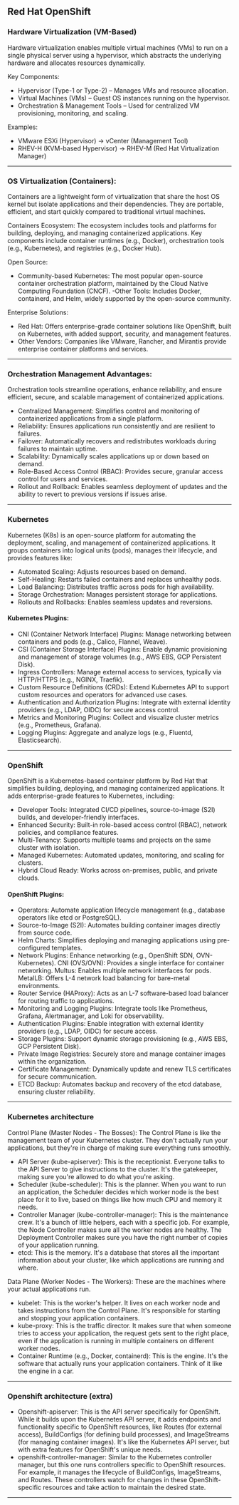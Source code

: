 
## Red Hat OpenShift

### Hardware Virtualization (VM-Based)
Hardware virtualization enables multiple virtual machines (VMs) to run on a single physical server using a hypervisor, which abstracts the underlying hardware and allocates resources dynamically.

Key Components:
- Hypervisor (Type-1 or Type-2) – Manages VMs and resource allocation.
- Virtual Machines (VMs) – Guest OS instances running on the hypervisor.
- Orchestration & Management Tools – Used for centralized VM provisioning, monitoring, and scaling.

Examples:
- VMware ESXi (Hypervisor) → vCenter (Management Tool)
- RHEV-H (KVM-based Hypervisor) → RHEV-M (Red Hat Virtualization Manager)

---

### OS Virtualization (Containers):
Containers are a lightweight form of virtualization that share the host OS kernel but isolate applications and their dependencies. They are portable, efficient, and start quickly compared to traditional virtual machines.

Containers Ecosystem: The ecosystem includes tools and platforms for building, deploying, and managing containerized applications. Key components include container runtimes (e.g., Docker), orchestration tools (e.g., Kubernetes), and registries (e.g., Docker Hub).

Open Source:
- Community-based Kubernetes: The most popular open-source container orchestration platform, maintained by the Cloud Native Computing Foundation (CNCF).
-Other Tools: Includes Docker, containerd, and Helm, widely supported by the open-source community.

Enterprise Solutions:
- Red Hat: Offers enterprise-grade container solutions like OpenShift, built on Kubernetes, with added support, security, and management features.
- Other Vendors: Companies like VMware, Rancher, and Mirantis provide enterprise container platforms and services.

---

### Orchestration Management Advantages:

Orchestration tools streamline operations, enhance reliability, and ensure efficient, secure, and scalable management of containerized applications.

- Centralized Management: Simplifies control and monitoring of containerized applications from a single platform.
- Reliability: Ensures applications run consistently and are resilient to failures.
- Failover: Automatically recovers and redistributes workloads during failures to maintain uptime.
- Scalability: Dynamically scales applications up or down based on demand.
- Role-Based Access Control (RBAC): Provides secure, granular access control for users and services.
- Rollout and Rollback: Enables seamless deployment of updates and the ability to revert to previous versions if issues arise.

---

### Kubernetes

Kubernetes (K8s) is an open-source platform for automating the deployment, scaling, and management of containerized applications. It groups containers into logical units (pods), manages their lifecycle, and provides features like:

- Automated Scaling: Adjusts resources based on demand.
- Self-Healing: Restarts failed containers and replaces unhealthy pods.
- Load Balancing: Distributes traffic across pods for high availability.
- Storage Orchestration: Manages persistent storage for applications.
- Rollouts and Rollbacks: Enables seamless updates and reversions.

#### Kubernetes Plugins:
- CNI (Container Network Interface) Plugins: Manage networking between containers and pods (e.g., Calico, Flannel, Weave).
- CSI (Container Storage Interface) Plugins: Enable dynamic provisioning and management of storage volumes (e.g., AWS EBS, GCP Persistent Disk).
- Ingress Controllers: Manage external access to services, typically via HTTP/HTTPS (e.g., NGINX, Traefik).
- Custom Resource Definitions (CRDs): Extend Kubernetes API to support custom resources and operators for advanced use cases.
- Authentication and Authorization Plugins: Integrate with external identity providers (e.g., LDAP, OIDC) for secure access control.
- Metrics and Monitoring Plugins: Collect and visualize cluster metrics (e.g., Prometheus, Grafana).
- Logging Plugins: Aggregate and analyze logs (e.g., Fluentd, Elasticsearch).

---

### OpenShift

OpenShift is a Kubernetes-based container platform by Red Hat that simplifies building, deploying, and managing containerized applications. It adds enterprise-grade features to Kubernetes, including:
- Developer Tools: Integrated CI/CD pipelines, source-to-image (S2I) builds, and developer-friendly interfaces.
- Enhanced Security: Built-in role-based access control (RBAC), network policies, and compliance features.
- Multi-Tenancy: Supports multiple teams and projects on the same cluster with isolation.
- Managed Kubernetes: Automated updates, monitoring, and scaling for clusters.
- Hybrid Cloud Ready: Works across on-premises, public, and private clouds.

#### OpenShift Plugins:
- Operators: Automate application lifecycle management (e.g., database operators like etcd or PostgreSQL).
- Source-to-Image (S2I): Automates building container images directly from source code.
- Helm Charts: Simplifies deploying and managing applications using pre-configured templates.
- Network Plugins: Enhance networking (e.g., OpenShift SDN, OVN-Kubernetes). CNI (OVS/OVN): Provides a single interface for container networking. Multus: Enables multiple network interfaces for pods. MetalLB: Offers L-4 network load balancing for bare-metal environments.
- Router Service (HAProxy): Acts as an L-7 software-based load balancer for routing traffic to applications.
- Monitoring and Logging Plugins: Integrate tools like Prometheus, Grafana, Alertmanager, and Loki for observability.
- Authentication Plugins: Enable integration with external identity providers (e.g., LDAP, OIDC) for secure access.
- Storage Plugins: Support dynamic storage provisioning (e.g., AWS EBS, GCP Persistent Disk).
- Private Image Registries: Securely store and manage container images within the organization.
- Certificate Management: Dynamically update and renew TLS certificates for secure communication.
- ETCD Backup: Automates backup and recovery of the etcd database, ensuring cluster reliability.

---

### Kubernetes architecture

Control Plane (Master Nodes - The Bosses):  The Control Plane is like the management team of your Kubernetes cluster. They don't actually run your applications, but they're in charge of making sure everything runs smoothly.
- API Server (kube-apiserver): This is the receptionist. Everyone talks to the API Server to give instructions to the cluster.  It's the gatekeeper, making sure you're allowed to do what you're asking.
- Scheduler (kube-scheduler): This is the planner.  When you want to run an application, the Scheduler decides which worker node is the best place for it to live, based on things like how much CPU and memory it needs.
- Controller Manager (kube-controller-manager): This is the maintenance crew. It's a bunch of little helpers, each with a specific job.  For example, the Node Controller makes sure all the worker nodes are healthy.  The Deployment Controller makes sure you have the right number of copies of your application running.
- etcd: This is the memory. It's a database that stores all the important information about your cluster, like which applications are running and where.

Data Plane (Worker Nodes - The Workers): These are the machines where your actual applications run.
- kubelet: This is the worker's helper. It lives on each worker node and takes instructions from the Control Plane. It's responsible for starting and stopping your application containers.
- kube-proxy: This is the traffic director. It makes sure that when someone tries to access your application, the request gets sent to the right place, even if the application is running in multiple containers on different worker nodes.
- Container Runtime (e.g., Docker, containerd): This is the engine. It's the software that actually runs your application containers. Think of it like the engine in a car.

---

### Openshift architecture (extra)
- Openshift-apiserver: This is the API server specifically for OpenShift.  While it builds upon the Kubernetes API server, it adds endpoints and functionality specific to OpenShift resources, like Routes (for external access), BuildConfigs (for defining build processes), and ImageStreams (for managing container images).  It's like the Kubernetes API server, but with extra features for OpenShift's unique needs.
- openshift-controller-manager: Similar to the Kubernetes controller manager, but this one runs controllers specific to OpenShift resources. For example, it manages the lifecycle of BuildConfigs, ImageStreams, and Routes. These controllers watch for changes in these OpenShift-specific resources and take action to maintain the desired state.

---

